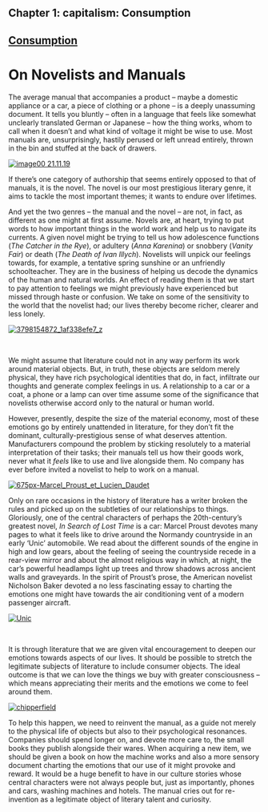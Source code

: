 Chapter  1: capitalism: Consumption
----------------------------------

[Consumption](../category/capitalism/consumption/index.html)
------------------------------------------------------------

On Novelists and Manuals
========================

The average manual that accompanies a product – maybe a domestic appliance or a car, a piece of clothing or a phone – is a deeply unassuming document. It tells you bluntly – often in a language that feels like somewhat unclearly translated German or Japanese – how the thing works, whom to call when it doesn’t and what kind of voltage it might be wise to use. Most manuals are, unsurprisingly, hastily perused or left unread entirely, thrown in the bin and stuffed at the back of drawers.

[![image00 21.11.19](http://i2.wp.com/www.thebookoflife.org/wp-content/uploads/2015/10/image00-21.11.19.png?resize=450%2C627)](http://i0.wp.com/www.thebookoflife.org/wp-content/uploads/2015/10/image00-21.11.19.png)

If there’s one category of authorship that seems entirely opposed to that of manuals, it is the novel. The novel is our most prestigious literary genre, it aims to tackle the most important themes; it wants to endure over lifetimes.

<span style="font-weight: 400;">And yet the two genres – the manual and the novel – are not, in fact, as different as one might at first assume. Novels are, at heart, trying to put words to how important things in the world work and help us to navigate its currents. A given novel might be trying to tell us how adolescence functions (*The Catcher in the Rye*), or adultery (*Anna Karenina*) or snobbery (*Vanity Fair*) or death (*The Death of Ivan Illych*). Novelists will unpick our feelings towards, for example, a tentative spring sunshine or an unfriendly schoolteacher. They are in the business of helping us decode the dynamics of the human and natural worlds. An effect of reading them is that we start to pay attention to feelings we might previously have experienced but missed through haste or confusion. We take on some of the sensitivity to the world that the novelist had; our lives thereby become richer, clearer and less lonely.</span>

[![3798154872\_1af338efe7\_z](http://i0.wp.com/www.thebookoflife.org/wp-content/uploads/2015/10/3798154872_1af338efe7_z.jpg?resize=635%2C635)](http://i2.wp.com/www.thebookoflife.org/wp-content/uploads/2015/10/3798154872_1af338efe7_z.jpg)

 

<span style="font-weight: 400;">We might assume that literature could not in any way perform its work around material objects. But, in truth, these objects are seldom merely physical, they have rich psychological identities that do, in fact, infiltrate our thoughts and generate complex feelings in us. A relationship to a car or a coat, a phone or a lamp can over time assume some of the significance that novelists otherwise accord only to the natural or human world.</span>

<span style="font-weight: 400;">However, presently, despite the size of the material economy, most of these emotions go by entirely unattended in literature, for they don’t fit the dominant, culturally-prestigious sense of what deserves attention. Manufacturers compound the problem by sticking resolutely to a material interpretation of their tasks; their manuals tell us how their goods work, never what it </span>*<span style="font-weight: 400;">feels</span>*<span style="font-weight: 400;"> like to use and live alongside them. No company has ever before invited a novelist to help to work on a manual.</span>

[![675px-Marcel\_Proust\_et\_Lucien\_Daudet](http://i2.wp.com/www.thebookoflife.org/wp-content/uploads/2015/10/675px-Marcel_Proust_et_Lucien_Daudet.jpg?resize=550%2C639)](http://i2.wp.com/www.thebookoflife.org/wp-content/uploads/2015/10/675px-Marcel_Proust_et_Lucien_Daudet.jpg)

<span style="font-weight: 400;">Only on rare occasions in the history of literature has a writer broken the rules and picked up on the subtleties of our relationships to things. Gloriously, one of the central characters of perhaps the 20th-century’s greatest novel, </span>*<span style="font-weight: 400;">In Search of Lost Time</span>*<span style="font-weight: 400;"> is a car: Marcel Proust devotes many pages to what it feels like to drive around the Normandy countryside in an early ‘Unic’ automobile. We read about the different sounds of the engine in high and low gears, about the feeling of seeing the countryside recede in a rear-view mirror and about the almost religious way in which, at night, the car’s powerful headlamps light up trees and throw shadows across ancient walls and graveyards. In the spirit of Proust’s prose, the American novelist Nicholson Baker devoted a no less fascinating essay to charting the emotions one might have towards the air conditioning vent of a modern passenger aircraft.</span>

[![Unic](http://i1.wp.com/www.thebookoflife.org/wp-content/uploads/2015/10/Unic.jpg?resize=560%2C380)](http://i1.wp.com/www.thebookoflife.org/wp-content/uploads/2015/10/Unic.jpg)

 

<span style="font-weight: 400;">It is through literature that we are given vital encouragement to deepen our emotions towards aspects of our lives. It should be possible to stretch the legitimate subjects of literature to include consumer objects. The ideal outcome is that we can love the things we buy with greater consciousness – which means appreciating their merits and the emotions we come to feel around them.</span>

[![chipperfield](http://i1.wp.com/www.thebookoflife.org/wp-content/uploads/2015/10/chipperfield.jpg?resize=506%2C342)](http://i1.wp.com/www.thebookoflife.org/wp-content/uploads/2015/10/chipperfield.jpg)

To help this happen, we need to reinvent the manual, as a guide not merely to the physical life of objects but also to their psychological resonances. Companies should spend longer on, and devote more care to, the small books they publish alongside their wares. When acquiring a new item, we should be given a book on how the machine works and also a more sensory document charting the emotions that our use of it might provoke and reward. It would be a huge benefit to have in our culture stories whose central characters were not always people but, just as importantly, phones and cars, washing machines and hotels. The manual cries out for re-invention as a legitimate object of literary talent and curiosity.

